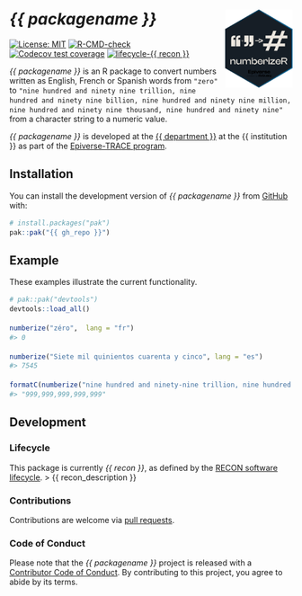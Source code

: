 
<!-- README.md is generated from README.Rmd. Please edit that file. -->

<!-- The code to render this README is stored in .github/workflows/render-readme.yaml -->

<!-- Variables marked with double curly braces will be transformed beforehand: -->

<!-- `packagename` is extracted from the DESCRIPTION file -->

<!-- `gh_repo` is extracted via a special environment variable in GitHub Actions -->

# *{{ packagename }}* <img src="man/figures/logo.svg" align="right" width="120" />

<!-- badges: start -->

[![License:
MIT](https://img.shields.io/badge/License-MIT-yellow.svg)](https://opensource.org/license/mit/)
[![R-CMD-check](https://github.com/%7B%7B%20gh_repo%20%7D%7D/actions/workflows/R-CMD-check.yaml/badge.svg)](https://github.com/%7B%7B%20gh_repo%20%7D%7D/actions/workflows/R-CMD-check.yaml)
[![Codecov test
coverage](https://codecov.io/gh/%7B%7B%20gh_repo%20%7D%7D/branch/main/graph/badge.svg)](https://app.codecov.io/gh/%7B%7B%20gh_repo%20%7D%7D?branch=main)
[![lifecycle-{{ recon
}}](https://www.reconverse.org/images/badge-%7B%7B%20recon%20%7D%7D.svg)](https://www.reconverse.org/lifecycle.html#%7B%7B%20recon%20%7D%7D)
<!-- badges: end -->

*{{ packagename }}* is an R package to convert numbers written as
English, French or Spanish words from `"zero"` to `"nine hundred and
ninety nine trillion, nine hundred and ninety nine billion, nine hundred
and ninety nine million, nine hundred and ninety nine thousand, nine
hundred and ninety nine"` from a character string to a numeric value.

<!-- This sentence is optional and can be removed -->

*{{ packagename }}* is developed at the [{{ department
}}](%7B%7B%20department_url%20%7D%7D) at the {{ institution }} as part
of the [Epiverse-TRACE program](https://data.org/initiatives/epiverse/).

## Installation

You can install the development version of *{{ packagename }}* from
[GitHub](https://github.com/) with:

``` r
# install.packages("pak")
pak::pak("{{ gh_repo }}")
```

## Example

These examples illustrate the current functionality.

``` r
# pak::pak("devtools")
devtools::load_all()

numberize("zéro",  lang = "fr")
#> 0
    
numberize("Siete mil quinientos cuarenta y cinco", lang = "es")
#> 7545

formatC(numberize("nine hundred and ninety-nine trillion, nine hundred and ninety-nine billion, nine hundred and ninety-nine million, nine hundred and ninety-nine thousand, nine hundred and ninety-nine"), big.mark = ",", format = "fg")
#> "999,999,999,999,999"
```

## Development

### Lifecycle

This package is currently *{{ recon }}*, as defined by the [RECON
software lifecycle](https://www.reconverse.org/lifecycle.html). \> {{
recon\_description }}

### Contributions

Contributions are welcome via [pull
requests](https://github.com/%7B%7B%20gh_repo%20%7D%7D/pulls).

### Code of Conduct

Please note that the *{{ packagename }}* project is released with a
[Contributor Code of
Conduct](https://github.com/epiverse-trace/.github/blob/main/CODE_OF_CONDUCT.md).
By contributing to this project, you agree to abide by its terms.
